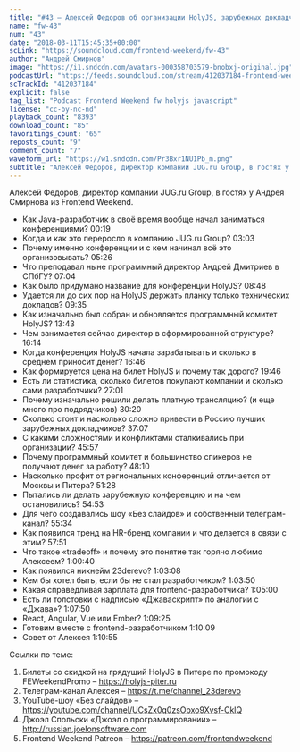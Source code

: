 ```yaml
---
title: "#43 – Алексей Федоров об организации HolyJS, зарубежных докладчиках и конференционном бизнесе"
name: "fw-43"
num: "43"
date: "2018-03-11T15:45:35+00:00"
scLink: "https://soundcloud.com/frontend-weekend/fw-43"
author: "Андрей Смирнов"
image: "https://i1.sndcdn.com/avatars-000358703579-bnobxj-original.jpg"
podcastUrl: "https://feeds.soundcloud.com/stream/412037184-frontend-weekend-fw-43.m4a"
scTrackId: "412037184"
explicit: false
tag_list: "Podcast Frontend Weekend fw holyjs javascript"
license: "cc-by-nc-nd"
playback_count: "8393"
download_count: "85"
favoritings_count: "65"
reposts_count: "9"
comment_count: "7"
waveform_url: "https://w1.sndcdn.com/Pr3Bxr1NU1Pb_m.png"
subtitle: "Алексей Федоров, директор компании JUG.ru Group, в гостях у Андрея Смирнова из Frontend Weekend.  "
---
```


Алексей Федоров, директор компании JUG.ru Group, в гостях у Андрея Смирнова из Frontend Weekend.

- Как Java-разработчик в своё время вообще начал заниматься конференциями? <timecode sec="19">00:19</timecode>
- Когда и как это переросло в компанию JUG.ru Group? <timecode sec="183">03:03</timecode>
- Почему именно конференции и с кем начинал всё это организовывать? <timecode sec="326">05:26</timecode>
- Что преподавал ныне программный директор Андрей Дмитриев в СПбГУ? <timecode sec="424">07:04</timecode>
- Как было придумано название для конференции HolyJS? <timecode sec="528">08:48</timecode>
- Удается ли до сих пор на HolyJS держать планку только технических докладов? <timecode sec="575">09:35</timecode>
- Как изначально был собран и обновляется программный комитет HolyJS? <timecode sec="823">13:43</timecode>
- Чем занимается сейчас директор в сформированной структуре? <timecode sec="974">16:14</timecode>
- Когда конференция HolyJS начала зарабатывать и сколько в среднем приносит денег? <timecode sec="1006">16:46</timecode>
- Как формируется цена на билет HolyJS и почему так дорого? <timecode sec="1186">19:46</timecode>
- Есть ли статистика, сколько билетов покупают компании и сколько сами разработчики? <timecode sec="1621">27:01</timecode>
- Почему изначально решили делать платную трансляцию? (и еще много про подрядчиков) <timecode sec="1820">30:20</timecode>
- Сколько стоит и насколько сложно привести в Россию лучших зарубежных докладчиков? <timecode sec="2227">37:07</timecode>
- С какими сложностями и конфликтами сталкивались при организации? <timecode sec="2757">45:57</timecode>
- Почему программный комитет и большинство спикеров не получают денег за работу? <timecode sec="2890">48:10</timecode>
- Насколько профит от региональных конференций отличается от Москвы и Питера? <timecode sec="3088">51:28</timecode>
- Пытались ли делать зарубежную конференцию и на чем остановились? <timecode sec="3293">54:53</timecode>
- Для чего создавались шоу «Без слайдов» и собственный телеграм-канал? <timecode sec="3334">55:34</timecode>
- Как появился тренд на HR-бренд компании и что делается в связи с этим? <timecode sec="3471">57:51</timecode>
- Что такое «tradeoff» и почему это понятие так горячо любимо Алексеем? <timecode sec="3640">1:00:40</timecode>
- Как появился никнейм 23derevo? <timecode sec="3788">1:03:08</timecode>
- Кем бы хотел быть, если бы не стал разработчиком? <timecode sec="3830">1:03:50</timecode>
- Какая справедливая зарплата для frontend-разработчика? <timecode sec="3900">1:05:00</timecode>
- Есть ли толстовки с надписью «Джаваскрипт» по аналогии с «Джава»? <timecode sec="4070">1:07:50</timecode>
- React, Angular, Vue или Ember? <timecode sec="4165">1:09:25</timecode>
- Готовим вместе с frontend-разработчиком <timecode sec="4209">1:10:09</timecode>
- Совет от Алексея <timecode sec="4255">1:10:55</timecode>

Ссылки по теме:

1. Билеты со скидкой на грядущий HolyJS в Питере по промокоду FEWeekendPromo – <https://holyjs-piter.ru>
2. Телеграм-канал Алексея – <https://t.me/channel_23derevo>
3. YouTube-шоу «Без слайдов» – <https://youtube.com/channel/UCsZx0q0zsObxo9Xvsf-CklQ>
4. Джоэл Спольски «Джоэл о программировании» – <http://russian.joelonsoftware.com>
5. Frontend Weekend Patreon – <https://patreon.com/frontendweekend>

